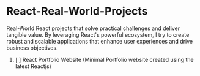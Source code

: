 # React-Real-World-Projects
Real-World React projects that solve practical challenges and deliver tangible value. By leveraging React's powerful ecosystem, I try to create robust and scalable applications that enhance user experiences and drive business objectives.
1. [ ] React Portfolio Website (Minimal Portfolio website created using the latest Reactjs) 
